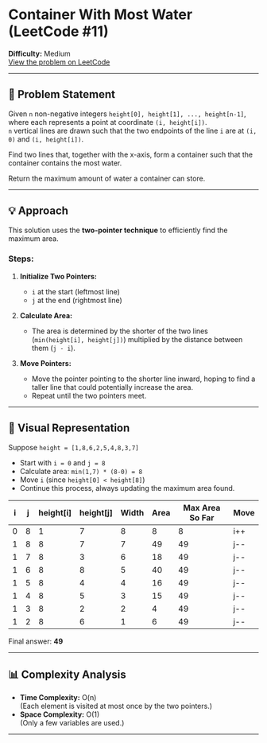 # Container With Most Water (LeetCode #11)

**Difficulty:** Medium  
[View the problem on LeetCode](https://leetcode.com/problems/container-with-most-water/)

---

## 📝 Problem Statement

Given `n` non-negative integers `height[0], height[1], ..., height[n-1]`, where each represents a point at coordinate `(i, height[i])`.  
`n` vertical lines are drawn such that the two endpoints of the line `i` are at `(i, 0)` and `(i, height[i])`.

Find two lines that, together with the x-axis, form a container such that the container contains the most water.

Return the maximum amount of water a container can store.

---

## 💡 Approach

This solution uses the **two-pointer technique** to efficiently find the maximum area.

### Steps:

1. **Initialize Two Pointers:**  
   - `i` at the start (leftmost line)
   - `j` at the end (rightmost line)

2. **Calculate Area:**  
   - The area is determined by the shorter of the two lines (`min(height[i], height[j])`) multiplied by the distance between them (`j - i`).

3. **Move Pointers:**  
   - Move the pointer pointing to the shorter line inward, hoping to find a taller line that could potentially increase the area.
   - Repeat until the two pointers meet.

---

## 🔎 Visual Representation

Suppose `height = [1,8,6,2,5,4,8,3,7]`

- Start with `i = 0` and `j = 8`
- Calculate area: `min(1,7) * (8-0) = 8`
- Move `i` (since `height[0] < height[8]`)
- Continue this process, always updating the maximum area found.

| i   | j   | height[i] | height[j] | Width | Area | Max Area So Far | Move    |
|-----|-----|-----------|-----------|-------|------|-----------------|---------|
| 0   | 8   | 1         | 7         | 8     | 8    | 8               | i++     |
| 1   | 8   | 8         | 7         | 7     | 49   | 49              | j--     |
| 1   | 7   | 8         | 3         | 6     | 18   | 49              | j--     |
| 1   | 6   | 8         | 8         | 5     | 40   | 49              | j--     |
| 1   | 5   | 8         | 4         | 4     | 16   | 49              | j--     |
| 1   | 4   | 8         | 5         | 3     | 15   | 49              | j--     |
| 1   | 3   | 8         | 2         | 2     | 4    | 49              | j--     |
| 1   | 2   | 8         | 6         | 1     | 6    | 49              | j--     |

Final answer: **49**

---

## 📊 Complexity Analysis

- **Time Complexity:** O(n)  
  (Each element is visited at most once by the two pointers.)
- **Space Complexity:** O(1)  
  (Only a few variables are used.)

---

